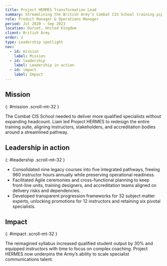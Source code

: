 ```yaml
---
title: Project HERMES Transformation Lead
summary: Streamlining the British Army’s Combat CIS School training pipeline to increase throughput and modernise instructor development.
role: Product Manager & Operations Manager
period: Jul 2020 – Sep 2023
location: Dorset, United Kingdom
client: British Army
order: 2
type: Leadership spotlight
nav:
  - id: mission
    label: Mission
  - id: leadership
    label: Leadership in action
  - id: impact
    label: Impact
---
```

## Mission
{: #mission .scroll-mt-32 }

The Combat CIS School needed to deliver more qualified specialists without expanding headcount. Liam led Project HERMES to redesign the entire training suite, aligning instructors, stakeholders, and accreditation bodies around a streamlined pathway.

## Leadership in action
{: #leadership .scroll-mt-32 }

- Consolidated nine legacy courses into five integrated pathways, freeing 960 instructor hours annually while preserving operational readiness.
- Facilitated Agile ceremonies and cross-functional planning to keep front-line units, training designers, and accreditation teams aligned on delivery risks and dependencies.
- Developed transparent progression frameworks for 32 subject matter experts, unlocking promotions for 12 instructors and retaining six pivotal specialists.

## Impact
{: #impact .scroll-mt-32 }

The reimagined syllabus increased qualified student output by 30% and equipped instructors with time to focus on complex coaching. Project HERMES now underpins the Army’s ability to scale specialist communications talent.
